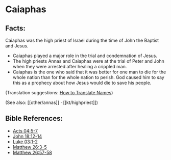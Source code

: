 # Caiaphas #

## Facts: ##

Caiaphas was the high priest of Israel during the time of John the Baptist and Jesus.

 * Caiaphas played a major role in the trial and condemnation of Jesus.
 * ​The high priests Annas and Caiaphas were at the trial of Peter and John when they were arrested after healing a crippled man.
 * Caiaphas is the one who said that it was better for one man to die for the whole nation than for the whole nation to perish. God caused him to say this as a prophecy about how Jesus would die to save his people.

(Translation suggestions: [How to Translate Names](en/ta-vol1/translate/man/translate-names))

(See also: [[other/annas]] **·** [[kt/highpriest]])

## Bible References: ##

* [Acts 04:5-7](en/tn/act/help/04/05)
* [John 18:12-14](en/tn/jhn/help/18/12)
* [Luke 03:1-2](en/tn/luk/help/03/01)
* [Matthew 26:3-5](en/tn/mat/help/26/03)
* [Matthew 26:57-58](en/tn/mat/help/26/57)